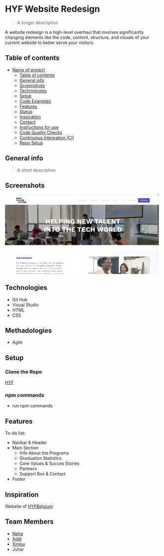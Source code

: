 # HYF Website Redesign

> A longer description

A website redesign is a high-level overhaul that involves significantly changing
elements like the code, content, structure, and visuals of your current website
to better serve your visitors.

## Table of contents

- [Name of project](#name-of-project)
  - [Table of contents](#table-of-contents)
  - [General info](#general-info)
  - [Screenshots](#screenshots)
  - [Technologies](#technologies)
  - [Setup](#setup)
  - [Code Examples](#code-examples)
  - [Features](#features)
  - [Status](#status)
  - [Inspiration](#inspiration)
  - [Contact](#contact)
  - [Instructions for use](#instructions-for-use)
  - [Code Quality Checks](#code-quality-checks)
  - [Continuous Integration (CI)](#continuous-integration-ci)
  - [Repo Setup](#repo-setup)

## General info

> A short description

## Screenshots

![Hack Your Future](./public/hyfwebsite.png)

## Technologies

- Git Hub
- Visual Studio
- HTML
- CSS

## Methadologies

- Agile

## Setup

### Clone the Repo

[HYF](http://github.com/HYF-class-21/agile-development-group3-hyf-redesign)

### npm commands

- run npm commands

## Features

To-do list:

- Navbar & Header
- Main Section
  - Info About the Programs
  - Graduation Statistics
  - Core Values & Succes Stories
  - Partners
  - Support Box & Contact
- Footer

## Inspiration

Website of [HYFBelgium](https://hackyourfuture.be/)

## Team Members

- [Neha](https://github.com/Neha-2012)
- [Addi](https://github.com/AddiAlomoush)
- [Xinlou](https://github.com/XinGITLou)
- Juhar
